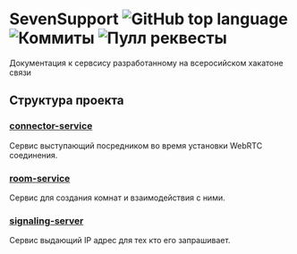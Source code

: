 # SevenSupport ![GitHub top language](https://img.shields.io/github/languages/top/FoxStudiosTeam/WebRtcTest) ![Коммиты](https://img.shields.io/github/commit-activity/t/FoxStudiosTeam/WebRtcTest?color=green) ![Пулл реквесты](https://img.shields.io/github/issues-pr-closed/FoxStudiosTeam/WebRtcTest?color=green)

Документация к сервсису разработанному на всеросийском хакатоне связи 

## Структура проекта 

### [connector-service](./connector-service)
Сервис выступающий посредником во время установки WebRTC соединения.

### [room-service](./room-service)
Сервис для создания комнат и взаимодействия с ними.

### [signaling-server](./signaling-server)
Сервис выдающий IP адрес для тех кто его запрашивает.
